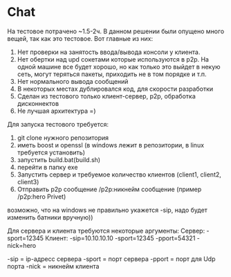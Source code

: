 # Chat

На тестовое потрачено ~1.5-2ч.
В данном решении были опущено много вещей, так как это тестовое.
Вот главные из них:
1) Нет проверки на занятость ввода/вывода консоли у клиента.
2) Нет обертки над upd сокетами которые используются в p2p. На одной машине все будет хорошо, но как только это выйдет в некую сеть, могут теряться пакеты, приходить не в том порядке и т.п.
3) Нет нормального вывода сообщений
4) В некоторых местах дублировался код, для скорости разработки
5) Сделан из тестового только клиент-сервер, p2p, обработка дисконнектов
6) Не лучшая архитектура =)

Для запуска тестового требуется:
1) git clone нужного репозитория
2) иметь boost и openssl (в windows лежит в репозитории, в linux требуется установить)
3) запустить build.bat(build.sh)
4) перейти в папку exe
5) Запустить сервер и требуемое количество клиентов (client1, client2, client3)
6) Отправить p2p сообщение /p2p:никнейм сообщение (пример /p2p:hero Privet)

возможно, что на windows не правильно укажется -sip, надо будет изменить батники вручную))

Для сервера и клиента требуются некоторые аргументы:
Сервер: -sport=12345
Клиент: -sip=10.10.10.10 -sport=12345 -pport=54321 -nick=hero

-sip = ip-адресс сервера
-sport = порт сервера
-pport = порт для Udp порта
-nick = никнейм клиента
